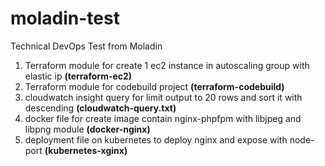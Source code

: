 # moladin-test
Technical DevOps Test from Moladin

1. Terraform module for create 1 ec2 instance in autoscaling group with elastic ip **(terraform-ec2)**
2. Terraform module for codebuild project **(terraform-codebuild)**
3. cloudwatch insight query for limit output to 20 rows and sort it with descending **(cloudwatch-query.txt)**
4. docker file for create image contain nginx-phpfpm with libjpeg and libpng module **(docker-nginx)**
5. deployment file on kubernetes to deploy nginx and expose with node-port **(kubernetes-xginx)**
